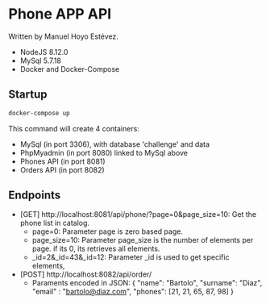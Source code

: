 # Phone APP API
Written by Manuel Hoyo Estévez.

  - NodeJS 8.12.0
  - MySql 5.7.18
  - Docker and Docker-Compose

## Startup
```sh
docker-compose up
```

This command will create 4 containers:
  - MySql (in port 3306), with database 'challenge' and data
  - PhpMyadmin (in port 8080) linked to MySql above
  - Phones API (in port 8081)
  - Orders API (in port 8082)

## Endpoints
  - [GET]  http://localhost:8081/api/phone/?page=0&page_size=10: Get the phone list in catalog.
    - page=0: Parameter page is zero based page.
    - page_size=10: Parameter page_size is the number of elements per page. if its 0, its retrieves all elements.
    - _id=2&_id=43&_id=12: Parameter _id is used to get specific elements,
  - [POST] http://localhost:8082/api/order/
    - Paraments encoded in JSON: {
	"name": "Bartolo",
	"surname": "Diaz",
	"email" : "bartolo@diaz.com",
	"phones": [21, 21, 65, 87, 98]
}
